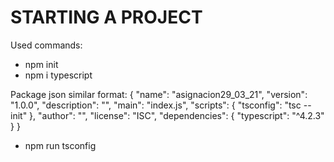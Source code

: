 # STARTING A PROJECT
Used commands:
- npm init 
- npm i typescript 

Package json similar format:
    {
        "name": "asignacion29_03_21",
        "version": "1.0.0",
        "description": "",
        "main": "index.js",
        "scripts": {
            "tsconfig": "tsc --init"
        },
        "author": "",
        "license": "ISC",
        "dependencies": {
            "typescript": "^4.2.3"
        }
    }

- npm run tsconfig